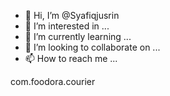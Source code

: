 - 👋 Hi, I’m @Syafiqjusrin
- 👀 I’m interested in ...
- 🌱 I’m currently learning ...
- 💞️ I’m looking to collaborate on ...
- 📫 How to reach me ...

<!---
Syafiqjusrin/Syafiqjusrin is a ✨ special ✨ repository because its `README.md` (this file) appears on your GitHub profile.
You can click the Preview link to take a look at your changes.
--> com.foodora.courier
